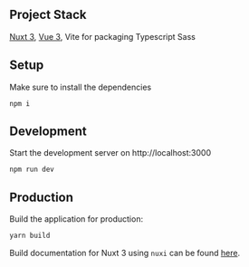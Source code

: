 ## Project Stack
[Nuxt 3](https://v3.nuxtjs.org), [Vue 3](https://v3.vuejs.org/guide/introduction.html), Vite for packaging
Typescript
Sass

## Setup

Make sure to install the dependencies

```npm
npm i
```

## Development

Start the development server on http://localhost:3000

```npm
npm run dev
```

## Production

Build the application for production:

```bash
yarn build
```

Build documentation for Nuxt 3 using `nuxi` can be found [here](https://v3.nuxtjs.org/docs/deployment).